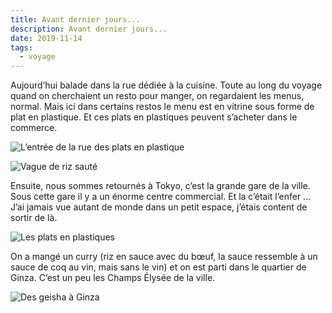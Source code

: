```yaml
---
title: Avant dernier jours...
description: Avant dernier jours...
date: 2019-11-14
tags:
  - voyage
---
```


Aujourd’hui balade dans la rue dédiée à la cuisine. Toute au long du voyage quand on cherchaient un resto pour manger, on regardaient les menus, normal. Mais ici dans certains restos le menu est en vitrine sous forme de plat en plastique. Et ces plats en plastiques peuvent s’acheter dans le commerce.

![L’entrée de la rue des plats en plastique](img/jpg/a5c1d1e4-d02b-4836-892b-e912023450be.jpg "L’entrée de la rue des plats en plastique")

![Vague de riz sauté](img/jpg/5d5fce7c-c98f-4802-9e33-7ec863d01fbe-r90.jpg "Vague de riz sauté")

Ensuite, nous sommes retournés à Tokyo, c’est la grande gare de la ville. Sous cette gare il y a un énorme centre commercial. Et la c’était l’enfer ... J’ai jamais vue autant de monde dans un petit espace, j’étais content de sortir de là.

![Les plats en plastiques](img/jpg/25202f30-2a64-41b4-9eff-4477573f7fe5.jpg "Les plats en plastiques")

On a mangé un curry (riz en sauce avec du bœuf, la sauce ressemble à un sauce de coq au vin, mais sans le vin) et on est parti dans le quartier de Ginza. C’est un peu les Champs Élysée de la ville.

![Des geisha à Ginza](img/jpg/0030e9d4-b1d6-49d9-89aa-f5dc0a041e60.jpg "Des geisha à Ginza")
